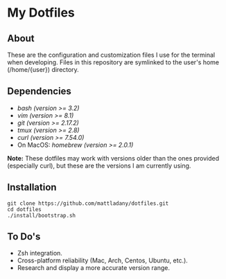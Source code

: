 # My Dotfiles

## About
These are the configuration and customization files I use for the terminal when developing. Files in this repository are symlinked to the user's home (/home/{user}) directory.

## Dependencies
* _bash (version >= 3.2)_
* _vim (version >= 8.1)_
* _git (version >= 2.17.2)_
* _tmux (version >= 2.8)_
* _curl (version >= 7.54.0)_
* On MacOS: _homebrew (version >= 2.0.1)_

__Note:__ These dotfiles may work with versions older than the ones provided (especially curl), but these are the versions I am currently using.


## Installation
```
git clone https://github.com/mattladany/dotfiles.git
cd dotfiles
./install/bootstrap.sh
```

## To Do's
* Zsh integration.
* Cross-platform reliability (Mac, Arch, Centos, Ubuntu, etc.).
* Research and display a more accurate version range.
